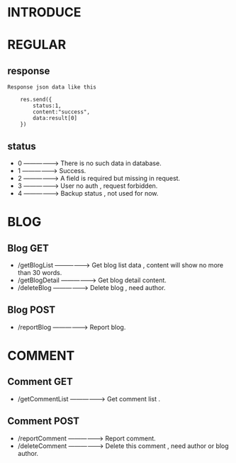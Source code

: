 #   INTRODUCE

#   REGULAR
##  response

    Response json data like this

        res.send({
            status:1,
            content:"success",
            data:result[0]
        })

##  status

*   0   ——————> There is no such data in database.
*   1   ——————> Success.
*   2   ——————> A field is required but missing in request.
*   3   ——————> User no auth , request forbidden.
*   4   ——————> Backup status , not used for now.

#   BLOG

##  Blog GET

*   /getBlogList    ——————> Get blog list data , content will show no more than 30 words.
*   /getBlogDetail  ——————> Get blog detail content.
*   /deleteBlog     ——————> Delete blog , need author.

##  Blog POST

*   /reportBlog     ——————> Report blog.

#   COMMENT

##  Comment GET

*   /getCommentList     ——————> Get comment list .

##  Comment POST

*   /reportComment      ——————> Report comment.
*   /deleteComment      ——————> Delete this comment , need author or blog author.